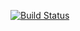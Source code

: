 [![Build Status](https://travis-ci.org/iljaust/fileStorage.svg?branch=master)](https://travis-ci.org/iljaust/fileStorage)